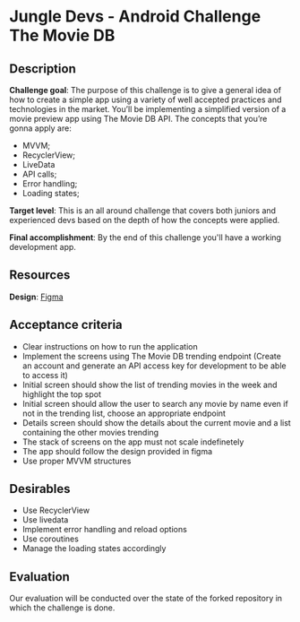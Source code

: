 # Jungle Devs - Android Challenge The Movie DB

## Description

**Challenge goal**: The purpose of this challenge is to give a general idea of how to create a simple app using a variety of well accepted practices and technologies in the market. You’ll be implementing a simplified version of a movie preview app using The Movie DB API. The concepts that you’re gonna apply are:

- MVVM;
- RecyclerView;
- LiveData
- API calls;
- Error handling;
- Loading states;

**Target level**: This is an all around challenge that covers both juniors and experienced devs based on the depth of how the concepts were applied.

**Final accomplishment**: By the end of this challenge you'll have a working development app.

## Resources

**Design**: [Figma](https://www.figma.com/file/gRw33pnPCjbRAE8DyhOsZm/Android-%E2%80%93-Challenge-2?node-id=0%3A1)

## Acceptance criteria

- Clear instructions on how to run the application
- Implement the screens using The Movie DB trending endpoint (Create an account and generate an API access key for development to be able to access it)
- Initial screen should show the list of trending movies in the week and highlight the top spot
- Initial screen should allow the user to search any movie by name even if not in the trending list, choose an appropriate endpoint
- Details screen should show the details about the current movie and a list containing the other movies trending
- The stack of screens on the app must not scale indefinetely
- The app should follow the design provided in figma
- Use proper MVVM structures

## Desirables

- Use RecyclerView
- Use livedata
- Implement error handling and reload options
- Use coroutines
- Manage the loading states accordingly

## Evaluation

Our evaluation will be conducted over the state of the forked repository in which the challenge is done.
